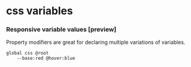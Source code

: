 # css variables

### Responsive variable values [preview]

Property modifiers are great for declaring multiple variations of variables.
```imba
global css @root
    --base:red @hover:blue
```